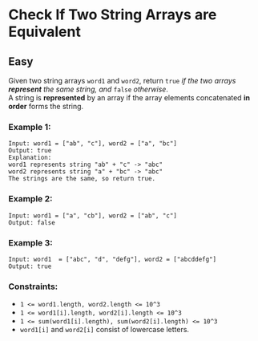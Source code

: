 # Check If Two String Arrays are Equivalent
## Easy

Given two string arrays `word1` and `word2`, return `true` *if the two arrays **represent** the same string, and* `false` *otherwise*.\
A string is **represented** by an array if the array elements concatenated **in order** forms the string.

### Example 1:
```
Input: word1 = ["ab", "c"], word2 = ["a", "bc"]
Output: true
Explanation:
word1 represents string "ab" + "c" -> "abc"
word2 represents string "a" + "bc" -> "abc"
The strings are the same, so return true.
```

### Example 2:
```
Input: word1 = ["a", "cb"], word2 = ["ab", "c"]
Output: false
```

### Example 3:
```
Input: word1  = ["abc", "d", "defg"], word2 = ["abcddefg"]
Output: true
```

### Constraints:

- `1 <= word1.length, word2.length <= 10^3`
- `1 <= word1[i].length, word2[i].length <= 10^3`
- `1 <= sum(word1[i].length), sum(word2[i].length) <= 10^3`
- `word1[i]` and `word2[i]` consist of lowercase letters.